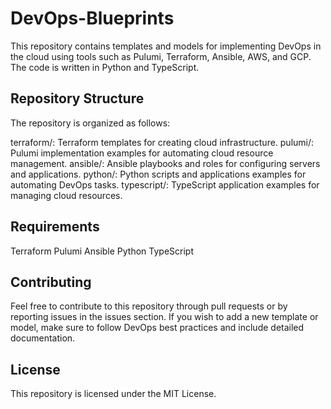 # DevOps-Blueprints
This repository contains templates and models for implementing DevOps in the cloud using tools such as Pulumi, Terraform, Ansible, AWS, and GCP. The code is written in Python and TypeScript.

## Repository Structure
The repository is organized as follows:

terraform/: Terraform templates for creating cloud infrastructure.
pulumi/: Pulumi implementation examples for automating cloud resource management.
ansible/: Ansible playbooks and roles for configuring servers and applications.
python/: Python scripts and applications examples for automating DevOps tasks.
typescript/: TypeScript application examples for managing cloud resources.

## Requirements
Terraform
Pulumi
Ansible
Python
TypeScript

## Contributing
Feel free to contribute to this repository through pull requests or by reporting issues in the issues section. If you wish to add a new template or model, make sure to follow DevOps best practices and include detailed documentation.

## License
This repository is licensed under the MIT License.
